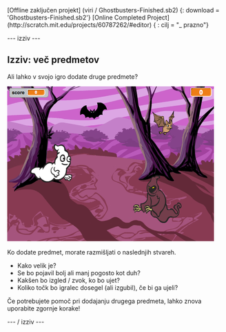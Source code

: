 <div class="p-hero-buttons">
  [Offline zaključen projekt] (viri / Ghostbusters-Finished.sb2) {: download = 'Ghostbusters-Finished.sb2'} [Online Completed Project] (http://scratch.mit.edu/projects/60787262/#editor) { : cilj = "_ prazno"}
</div>

\--- izziv \---

## Izziv: več predmetov

Ali lahko v svojo igro dodate druge predmete?

![screenshot](images/ghost-final.png)

Ko dodate predmet, morate razmišljati o naslednjih stvareh.

+ Kako velik je?
+ Se bo pojavil bolj ali manj pogosto kot duh?
+ Kakšen bo izgled / zvok, ko bo ujet?
+ Koliko točk bo igralec dosegel (ali izgubil), če bi ga ujeli?

Če potrebujete pomoč pri dodajanju drugega predmeta, lahko znova uporabite zgornje korake!

\--- / izziv \---